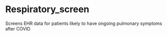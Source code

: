 # Respiratory_screen
Screens EHR data for patients likely to have ongoing pulmonary symptoms after COVID
